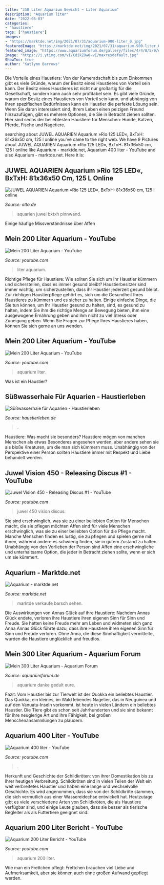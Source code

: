 ```yaml
---
title: "350 Liter Aquarium Gewicht ~ Liter Aquarium"
description: "Aquarium liter"
date: "2022-03-03"
categories:
- "haustiere"
tags: ["haustiere"]
images:
- "https://marktde.net/img/2021/07/31/aquarium-900-liter_0.jpg"
featuredImage: "https://marktde.net/img/2021/07/31/aquarium-900-liter_0.jpg"
featured_image: "https://www.aquariumforum.de/gallery/files/4/4/8/5/9/dsc00412-med.jpg"
image: "https://i.ytimg.com/vi/CdikZOw8-vI/maxresdefault.jpg"
ShowToc: true
author: "Katlynn Barrows"
---
```



Die Vorteile eines Haustiers: Von der Kameradschaft bis zum Einkommen gibt es viele Gründe, warum der Besitz eines Haustieres von Vorteil sein kann.
Der Besitz eines Haustieres ist nicht nur großartig für die Gesellschaft, sondern kann auch sehr profitabel sein. Es gibt viele Gründe, warum der Besitz eines Haustieres von Vorteil sein kann, und abhängig von Ihren spezifischen Bedürfnissen kann ein Haustier die perfekte Lösung sein. Wenn Sie daran interessiert sind, Ihrem Leben einen pelzigen Freund hinzuzufügen, gibt es mehrere Optionen, die Sie in Betracht ziehen sollten. Hier sind sechs der beliebtesten Haustiere für Menschen: Hunde, Katzen, Pferde, Fische und Nagetiere.

	

		
searching about JUWEL AQUARIEN Aquarium »Rio 125 LED«, BxTxH: 81x36x50 cm, 125 l online you've came to the right web. We have 9 Pictures about JUWEL AQUARIEN Aquarium »Rio 125 LED«, BxTxH: 81x36x50 cm, 125 l online like Aquarium - marktde.net, Aquarium 400 liter - YouTube and also Aquarium - marktde.net. Here it is:
		
    
## JUWEL AQUARIEN Aquarium »Rio 125 LED«, BxTxH: 81x36x50 Cm, 125 L Online

<img loading=lazy src="https://i.otto.de/i/otto/c44660d3-dfca-51f1-9579-e1e00b22db50/juwel-aquarien-aquarium-rio-125-led-bxtxh-81x36x50-cm-125-l-dunkelbraun.jpg?$formatz$" onerror="this.onerror=null;this.src='https://tse1.mm.bing.net/th?id=OIP.wuNOvayUL8yonUWR_VqnnAHaEv&amp;pid=15.1';" alt="JUWEL AQUARIEN Aquarium »Rio 125 LED«, BxTxH: 81x36x50 cm, 125 l online">

_Source: otto.de_

>aquarien juwel bxtxh pinnwand. 

	

Einige häufige Missverständnisse über Affen

    
## Mein 200 Liter Aquarium - YouTube

<img loading=lazy src="https://i.ytimg.com/vi/CdikZOw8-vI/maxresdefault.jpg" onerror="this.onerror=null;this.src='https://tse3.mm.bing.net/th?id=OIP.B0zMnwcQvojM-DH9wV-rOQHaEK&amp;pid=15.1';" alt="Mein 200 Liter Aquarium - YouTube">

_Source: youtube.com_

>liter aquarium. 

	

Richtige Pflege für Haustiere: Wie sollten Sie sich um Ihr Haustier kümmern und sicherstellen, dass es immer gesund bleibt?
Haustierbesitzer sind immer wichtig, um sicherzustellen, dass ihr Haustier jederzeit gesund bleibt. Zur richtigen Haustierpflege gehört es, sich um die Gesundheit Ihres Haustieres zu kümmern und es sicher zu halten. Einige einfache Dinge, die Sie tun können, um Ihr Haustier gesund zu halten, sind, es gesund zu halten, indem Sie ihm die richtige Menge an Bewegung bieten, ihm eine ausgewogene Ernährung geben und ihm nicht zu viel Stress oder Zuneigung geben. Wenn Sie Fragen zur Pflege Ihres Haustieres haben, können Sie sich gerne an uns wenden.

    
## Mein 200 Liter Aquarium - YouTube

<img loading=lazy src="https://i.ytimg.com/vi/GbTI6ucpxX4/maxresdefault.jpg" onerror="this.onerror=null;this.src='https://tse3.mm.bing.net/th?id=OIP.Oj7iEBvBnBcs7eozKya6ZAHaEK&amp;pid=15.1';" alt="Mein 200 Liter Aquarium - YouTube">

_Source: youtube.com_

>aquarium liter. 

	

Was ist ein Haustier?

    
## Süßwasserhaie Für Aquarien - Haustierleben

<img loading=lazy src="https://haustierleben.de/wp-content/uploads/2018/11/Rote-Schwanzhaie.jpg" onerror="this.onerror=null;this.src='https://tse2.mm.bing.net/th?id=OIP.aWRc6EJ2XaDVHxlU4afFUAHaEh&amp;pid=15.1';" alt="Süßwasserhaie für Aquarien - Haustierleben">

_Source: haustierleben.de_

>. 

	

Haustiere: Was macht sie besonders?
Haustiere mögen von manchen Menschen als etwas Besonderes angesehen werden, aber andere sehen sie als bloße Kreaturen, um die man sich kümmern muss. Unabhängig von der Perspektive einer Person sollten Haustiere immer mit Respekt und Liebe behandelt werden.

    
## Juwel Vision 450 - Releasing Discus #1 - YouTube

<img loading=lazy src="https://i.ytimg.com/vi/VlSJ7lOl10s/maxresdefault.jpg" onerror="this.onerror=null;this.src='https://tse2.mm.bing.net/th?id=OIP.O1LfYrV8uQlYtmvFg-_lQAHaEK&amp;pid=15.1';" alt="Juwel Vision 450 - Releasing Discus #1 - YouTube">

_Source: youtube.com_

>juwel 450 vision discus. 

	

Sie sind erschwinglich, was sie zu einer beliebten Option für Menschen macht, die sie pflegen möchten
Affen sind für viele Menschen erschwinglich, was sie zu einer beliebten Option für die Pflege macht. Manche Menschen finden es lustig, sie zu pflegen und spielen gerne mit ihnen, während andere es schwierig finden, sie in gutem Zustand zu halten. Unabhängig von den Vorlieben der Person sind Affen eine erschwingliche und unterhaltsame Option, die jeder in Betracht ziehen sollte, wenn er sich um sie kümmert.

    
## Aquarium - Marktde.net

<img loading=lazy src="https://marktde.net/img/2021/07/31/aquarium-900-liter_0.jpg" onerror="this.onerror=null;this.src='https://tse3.mm.bing.net/th?id=OIP.wZ_c2SpAaJb_QW-HRFpZCwHaFj&amp;pid=15.1';" alt="Aquarium - marktde.net">

_Source: marktde.net_

>marktde verkaufe barsch sehen. 

	

Die Auswirkungen von Annas Glück auf ihre Haustiere: Nachdem Annas Glück endete, verloren ihre Haustiere ihren eigenen Sinn für Sinn und Freude. Sie hatten keine Freude mehr am Leben und widmeten sich ganz Anna
Annas Glück führte dazu, dass ihre Haustiere ihren eigenen Sinn für Sinn und Freude verloren. Ohne Anna, die diese Sinnhaftigkeit vermittelte, wurden die Haustiere unglücklich und freudlos.

    
## Mein 300 Liter Aquarium - Aquarium Forum

<img loading=lazy src="https://www.aquariumforum.de/gallery/files/4/4/8/5/9/dsc00412-med.jpg" onerror="this.onerror=null;this.src='https://tse1.mm.bing.net/th?id=OIP.RfiyGreQScy7iAILmA7mSgHaFj&amp;pid=15.1';" alt="Mein 300 Liter Aquarium - Aquarium Forum">

_Source: aquariumforum.de_

>aquarium danke gedult eure. 

	

Fazit: Vom Haustier bis zur Tierwelt ist der Quokka ein beliebtes Haustier.
Das Quokka, ein kleines, im Wald lebendes Nagetier, das in Neuguinea und auf den Vanuatu-Inseln vorkommt, ist heute in vielen Ländern ein beliebtes Haustier. Die Tiere gibt es schon seit Jahrhunderten und sie sind bekannt für ihre neugierige Art und ihre Fähigkeit, bei großen Menschenansammlungen zu plaudern.

    
## Aquarium 400 Liter - YouTube

<img loading=lazy src="https://i.ytimg.com/vi/UNOxAxpODMY/hqdefault.jpg" onerror="this.onerror=null;this.src='https://tse4.mm.bing.net/th?id=OIP.BYasNcFJyl2kUM2cF0hppwHaFj&amp;pid=15.1';" alt="Aquarium 400 liter - YouTube">

_Source: youtube.com_

>. 

	

Herkunft und Geschichte der Schildkröten: von ihrer Domestikation bis zu ihrer heutigen Verbreitung.
Schildkröten sind in vielen Teilen der Welt ein weit verbreitetes Haustier und haben eine lange und wechselvolle Geschichte. Es wird angenommen, dass sie von der Schildkröte stammen, die sich vermutlich aus einer Wassereidechse entwickelt hat. Heutzutage gibt es viele verschiedene Arten von Schildkröten, die als Haustiere verfügbar sind, und einige Leute glauben, dass sie besser als tierische Begleiter als als Futtertiere geeignet sind.

    
## Aquarium 200 Liter Bericht - YouTube

<img loading=lazy src="https://i.ytimg.com/vi/PAOut9dYyFk/maxresdefault.jpg" onerror="this.onerror=null;this.src='https://tse3.mm.bing.net/th?id=OIP.R-6xILhMZhik4ai958InewHaEK&amp;pid=15.1';" alt="Aquarium 200 Liter Bericht - YouTube">

_Source: youtube.com_

>aquarium 200 liter. 

	

Wie man ein Frettchen pflegt: Frettchen brauchen viel Liebe und Aufmerksamkeit, aber sie können auch ohne großen Aufwand gepflegt werden.

